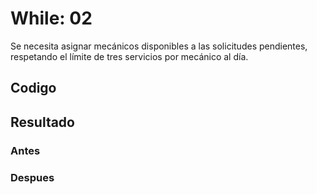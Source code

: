 <h1>While: 02</h1> 

<p>Se necesita asignar mecánicos disponibles a las solicitudes pendientes, respetando el límite de tres servicios por mecánico al día.</p> 

<h2>Codigo</h2>


<h2>Resultado</h2>

<h3>Antes</h3>



<h3>Despues</h3>




